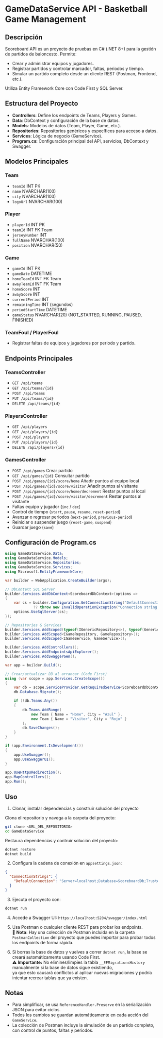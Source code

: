
# GameDataService API - Basketball Game Management

## Descripción
Scoreboard API es un proyecto de pruebas en C# (.NET 8+) para la gestión de partidos de baloncesto. Permite:
- Crear y administrar equipos y jugadores.
- Registrar partidos y controlar marcador, faltas, periodos y tiempo.
- Simular un partido completo desde un cliente REST (Postman, Frontend, etc.).

Utiliza Entity Framework Core con Code First y SQL Server.

## Estructura del Proyecto
- **Controllers**: Define los endpoints de Teams, Players y Games.
- **Data**: DbContext y configuración de la base de datos.
- **Models**: Modelos de datos (Team, Player, Game, etc.).
- **Repositories**: Repositorios genéricos y específicos para acceso a datos.
- **Services**: Lógica de negocio (GameService).
- **Program.cs**: Configuración principal del API, servicios, DbContext y Swagger.

## Modelos Principales

### Team
- `teamId` INT PK
- `name` NVARCHAR(100)
- `city` NVARCHAR(100)
- `logoUrl` NVARCHAR(100)

### Player
- `playerId` INT PK
- `teamId` INT FK Team
- `jerseyNumber` INT
- `fullName` NVARCHAR(100)
- `position` NVARCHAR(50)

### Game
- `gameId` INT PK
- `gameDate` DATETIME
- `homeTeamId` INT FK Team
- `awayTeamId` INT FK Team
- `homeScore` INT
- `awayScore` INT
- `currentPeriod` INT
- `remainingTime` INT (segundos)
- `periodStartTime` DATETIME
- `gameStatus` NVARCHAR(20) (NOT_STARTED, RUNNING, PAUSED, FINISHED)

### TeamFoul / PlayerFoul
- Registrar faltas de equipos y jugadores por periodo y partido.

## Endpoints Principales

### TeamsController
- `GET /api/teams`
- `GET /api/teams/{id}`
- `POST /api/teams`
- `PUT /api/teams/{id}`
- `DELETE /api/teams/{id}`

### PlayersController
- `GET /api/players`
- `GET /api/players/{id}`
- `POST /api/players`
- `PUT /api/players/{id}`
- `DELETE /api/players/{id}`

### GamesController
- `POST /api/games` Crear partido
- `GET /api/games/{id}` Consultar partido
- `POST /api/games/{id}/score/home` Añadir puntos al equipo local
- `POST /api/games/{id}/score/visitor` Añadir puntos al visitante
- `POST /api/games/{id}/score/home/decrement` Restar puntos al local
- `POST /api/games/{id}/score/visitor/decrement` Restar puntos al visitante
- Faltas equipo y jugador (`inc` / `dec`)
- Control de tiempo (`start`, `pause`, `resume`, `reset-period`)
- Avanzar o regresar periodos (`next-period`, `previous-period`)
- Reiniciar o suspender juego (`reset-game`, `suspend`)
- Guardar juego (`save`)

## Configuración de Program.cs

```csharp
using GameDataService.Data;
using GameDataService.Models;
using GameDataService.Repositories;
using GameDataService.Services;
using Microsoft.EntityFrameworkCore;

var builder = WebApplication.CreateBuilder(args);

// DbContext SQL Server
builder.Services.AddDbContext<ScoreboardDbContext>(options =>
{
    var cs = builder.Configuration.GetConnectionString("DefaultConnection")
             ?? throw new InvalidOperationException("Connection string not found");
    options.UseSqlServer(cs);
});

// Repositories & Services
builder.Services.AddScoped(typeof(IGenericRepository<>), typeof(GenericRepository<>));
builder.Services.AddScoped<IGameRepository, GameRepository>();
builder.Services.AddScoped<IGameService, GameService>();

builder.Services.AddControllers();
builder.Services.AddEndpointsApiExplorer();
builder.Services.AddSwaggerGen();

var app = builder.Build();

// Crear/actualizar DB al arrancar (Code First)
using (var scope = app.Services.CreateScope())
{
    var db = scope.ServiceProvider.GetRequiredService<ScoreboardDbContext>();
    db.Database.Migrate();

    if (!db.Teams.Any())
    {
        db.Teams.AddRange(
            new Team { Name = "Home", City = "Azul" },
            new Team { Name = "Visitor", City = "Rojo" }
        );
        db.SaveChanges();
    }
}

if (app.Environment.IsDevelopment())
{
    app.UseSwagger();
    app.UseSwaggerUI();
}

app.UseHttpsRedirection();
app.MapControllers();
app.Run();
```

## Uso

1. Clonar, instalar dependencias y construir solución del proyecto

Clona el repositorio y navega a la carpeta del proyecto:

```bash
git clone <URL_DEL_REPOSITORIO>
cd GameDataService
```

Restaura dependencias y contruir solución del proyecto:

```bash
dotnet restore
dotnet build
```

2. Configura la cadena de conexión en `appsettings.json`:

```json
{
  "ConnectionStrings": {
    "DefaultConnection": "Server=localhost;Database=ScoreboardDb;Trusted_Connection=True;TrustServerCertificate=True;"
  }
}
```

3. Ejecuta el proyecto con:

```bash
dotnet run
```

4. Accede a Swagger UI: `https://localhost:5204/swagger/index.html`

5. Usa Postman o cualquier cliente REST para probar los endpoints.  
   📂 **Nota:** Hay una colección de Postman incluida en la carpeta `PostmanCollection` del proyecto que puedes importar para probar todos los endpoints de forma rápida.

6. Si borras la base de datos y vuelves a correr `dotnet run`, la base se creará automáticamente usando Code First.  
   ⚠️ **Importante:** No elimines/limpies la tabla `__EFMigrationsHistory` manualmente si la base de datos sigue existiendo,  
   ya que esto causará conflictos al aplicar nuevas migraciones y podría intentar recrear tablas que ya existen.

## Notas

- Para simplificar, se usa `ReferenceHandler.Preserve` en la serialización JSON para evitar ciclos.
- Todos los cambios se guardan automáticamente en cada acción del `GameService`.
- La colección de Postman incluye la simulación de un partido completo, con control de puntos, faltas y periodos.
